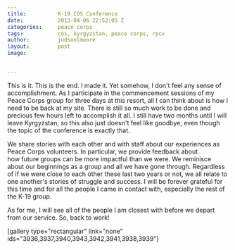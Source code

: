 ```yaml
---
title:			K-19 COS Conference
date:			2013-04-06 22:52:05 Z
categories:		peace corps
tags:			cos, kyrgyzstan, peace corps, rpcv
author:			judsonlmoore
layout:			post
image:			


---
```


This is it. This is the end. I made it. Yet somehow, I don't feel any sense of accomplishment. As I participate in the commencement sessions of my Peace Corps group for three days at this resort, all I can think about is how I need to be back at my site. There is still so much work to be done and precious few hours left to accomplish it all. I still have two months until I will leave Kyrgyzstan, so this also just doesn't feel like goodbye, even though the topic of the conference is exactly that.

We share stories with each other and with staff about our experiences as Peace Corps volunteers. In particular, we provide feedback about how future groups can be more impactful than we were. We reminisce about our beginnings as a group and all we have gone through. Regardless of if we were close to each other these last two years or not, we all relate to one another's stories of struggle and success. I will be forever grateful for this time and for all the people I came in contact with, especially the rest of the K-19 group.

As for me, I will see all of the people I am closest with before we depart from our service. So, back to work!

[gallery type="rectangular" link="none" ids="3936,3937,3940,3943,3942,3941,3938,3939"]
